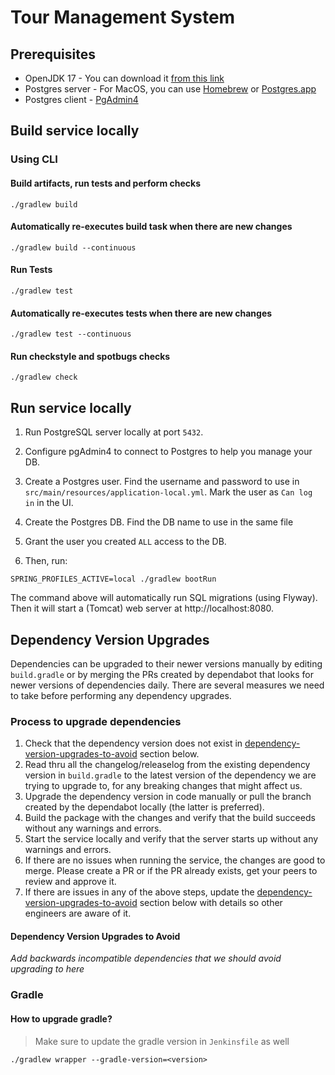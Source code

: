 # Tour Management System

## Prerequisites

- OpenJDK 17 - You can download it [from this link](https://adoptopenjdk.net/releases.html)
- Postgres server - For MacOS, you can use [Homebrew](https://wiki.postgresql.org/wiki/Homebrew) or [Postgres.app](https://postgresapp.com/)
- Postgres client - [PgAdmin4](https://www.pgadmin.org/download/)

## Build service locally
### Using CLI
#### Build artifacts, run tests and perform checks
`./gradlew build`

#### Automatically re-executes build task when there are new changes
`./gradlew build --continuous`

#### Run Tests
`./gradlew test`

#### Automatically re-executes tests when there are new changes
`./gradlew test --continuous`

#### Run checkstyle and spotbugs checks
`./gradlew check`


## Run service locally

1. Run PostgreSQL server locally at port `5432`.

2. Configure pgAdmin4 to connect to Postgres to help you manage your DB.

3. Create a Postgres user. Find the username and password to use in `src/main/resources/application-local.yml`. Mark the user as `Can log in` in the UI.

4. Create the Postgres DB. Find the DB name to use in the same file

5. Grant the user you created `ALL` access to the DB.

3. Then, run:

```
SPRING_PROFILES_ACTIVE=local ./gradlew bootRun
```

The command above will automatically run SQL migrations (using Flyway). Then it will start a (Tomcat) web server at http://localhost:8080.

## Dependency Version Upgrades

Dependencies can be upgraded to their newer versions manually by editing `build.gradle` or by merging the PRs created by dependabot that looks for newer versions of dependencies daily. There are several measures we need to take before performing any dependency upgrades.

### Process to upgrade dependencies
1. Check that the dependency version does not exist in [dependency-version-upgrades-to-avoid](#dependency-version-upgrades-to-avoid) section below.
1. Read thru all the changelog/releaselog from the existing dependency version in `build.gradle` to the latest version of the dependency we are trying to upgrade to, for any breaking changes that might affect us.
1. Upgrade the dependency version in code manually or pull the branch created by the dependabot locally (the latter is preferred).
1. Build the package with the changes and verify that the build succeeds without any warnings and errors.
1. Start the service locally and verify that the server starts up without any warnings and errors.
1. If there are no issues when running the service, the changes are good to merge. Please create a PR or if the PR already exists, get your peers to review and approve it.
1. If there are issues in any of the above steps, update the [dependency-version-upgrades-to-avoid](#dependency-version-upgrades-to-avoid) section below with details so other engineers are aware of it.

#### Dependency Version Upgrades to Avoid
_Add backwards incompatible dependencies that we should avoid upgrading to here_


### Gradle

#### How to upgrade gradle?
> Make sure to update the gradle version in `Jenkinsfile` as well

`./gradlew wrapper --gradle-version=<version>`



